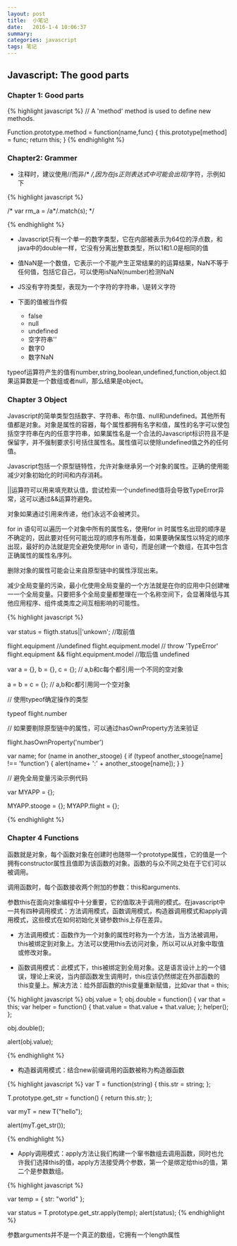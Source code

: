 ```yaml
---
layout: post
title:  小笔记
date:   2016-1-4 10:06:37
summary:
categories: javascript
tags: 笔记
---
```


## Javascript: The good parts

### Chapter 1: Good parts

{% highlight javascript %}
// A 'method' method is used to define new methods.

Function.prototype.method = function(name,func) {
    this.prototype[method] = func;
    return this;
}
{% endhighlight %}

### Chapter2: Grammer

- 注释时，建议使用//而非/* */,因为在js正则表达式中可能会出现*/字符，示例如下

{% highlight javascript %}

/*
    var rm_a = /a*/.match(s);
 */

{% endhighlight %}

- Javascript只有一个单一的数字类型，它在内部被表示为64位的浮点数，和java中的double一样，它没有分离出整数类型，所以1和1.0是相同的值

- 值NaN是一个数值，它表示一个不能产生正常结果的的运算结果，NaN不等于任何值，包括它自己，可以使用isNaN(number)检测NaN

- JS没有字符类型，表现为一个字符的字符串，\是转义字符

- 下面的值被当作假
    - false
    - null
    - undefined
    - 空字符串''
    - 数字0
    - 数字NaN

typeof运算符产生的值有number,string,boolean,undefined,function,object.如果运算数是一个数组或者null，那么结果是object。


### Chapter 3 Object

Javascript的简单类型包括数字、字符串、布尔值、null和undefined。其他所有值都是对象。对象是属性的容器，每个属性都拥有名字和值，属性的名字可以使包括空字符串在内的任意字符串，如果属性名是一个合法的Javascript标识符且不是保留字，并不强制要求引号括住属性名。属性值可以使除undefined值之外的任何值。

Javascript包括一个原型链特性，允许对象继承另一个对象的属性。正确的使用能减少对象初始化的时间和内存消耗。

||运算符可以用来填充默认值，尝试检索一个undefined值将会导致TypeError异常，这可以通过&&运算符避免。

对象如果通过引用来传递，他们永远不会被拷贝。


for in 语句可以遍历一个对象中所有的属性名，使用for in 时属性名出现的顺序是不确定的，因此要对任何可能出现的顺序有所准备，如果要确保属性以特定的顺序出现，最好的办法就是完全避免使用for in 语句，而是创建一个数组，在其中包含正确属性的属性名序列。

删除对象的属性可能会让来自原型链中的属性浮现出来。

减少全局变量的污染，最小化使用全局变量的一个方法就是在你的应用中只创建唯一一个全局变量。只要把多个全局变量都整理在一个名称空间下，会显著降低与其他应用程序、组件或类库之间互相影响的可能性。


{% highlight javascript %}

var status = fligth.status||'unkown';   //取前值

flight.equipment  //undefined
flight.equipment.model  // throw 'TypeError'
flight.equipment && flight.equipment.model  //取后值 undefined

var a = {}, b = {}, c = {};   // a,b和c每个都引用一个不同的空对象

a = b = c = {};  // a,b和c都引用同一个空对象

// 使用typeof确定操作的类型

typeof flight.number

// 如果要剔除原型链中的属性，可以通过hasOwnProperty方法来验证

flight.hasOwnProperty('number')

var name;
for (name in another_stooge) {
    if (typeof another_stooge[name] !== 'function') {
    alert(name+ ':' + another_stooge[name]);
}
}


// 避免全局变量污染示例代码

var MYAPP = {};

MYAPP.stooge = {};
MYAPP.flight = {};

{% endhighlight %}


### Chapter 4 Functions

函数就是对象，每个函数对象在创建时也随带一个prototype属性，它的值是一个拥有constructor属性且值即为该函数的对象。函数的与众不同之处在于它们可以被调用。

调用函数时，每个函数接收两个附加的参数：this和arguments.

参数this在面向对象编程中十分重要，它的值取决于调用的模式。在javascript中一共有四种调用模式：方法调用模式，函数调用模式，构造器调用模式和apply调用模式，这些模式在如何初始化关键参数this上存在差异。

- 方法调用模式：函数作为一个对象的属性时称为一个方法，当方法被调用，this被绑定到对象上。方法可以使用this去访问对象，所以可以从对象中取值或修改对象。

- 函数调用模式：此模式下，this被绑定到全局对象。这是语言设计上的一个错误，理论上来说，当内部函数发生调用时，this应该仍然绑定在外部函数的this变量上。解决方法：给外部函数的this变量重新赋值，比如var that = this;

{% highlight javascript %}
obj.value = 1;
obj.double = function() {
    var that = this;
    var helper = function() {
    that.value = that.value + that.value;
};
    helper();
};

obj.double();

alert(obj.value);

{% endhighlight %}

- 构造器调用模式：结合new前缀调用的函数被称为构造器函数

{% highlight javascript %}
var T = function(string) {
    this.str = string;
};

T.prototype.get_str = function() {
    return this.str;
};

var myT = new T("hello");

alert(myT.get_str());


{% endhighlight %}

- Apply调用模式：apply方法让我们构建一个窜书数组去调用函数，同时也允许我们选择this的值，apply方法接受两个参数，第一个是绑定给this的值，第二个是参数数组。

{% highlight javascript %}

var temp = {
    str: "world"
};

var status = T.prototype.get_str.apply(temp);
alert(status);
{% endhighlight %}




参数arguments并不是一个真正的数组，它拥有一个length属性
